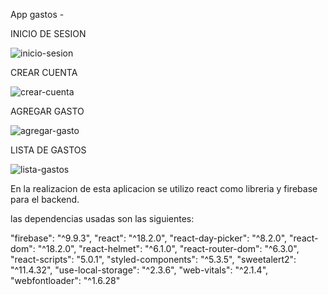 App gastos -

INICIO DE SESION

![inicio-sesion](https://user-images.githubusercontent.com/90290161/191749132-f759bd90-db74-4e6d-a79c-a47e5ed2a7a0.png)

CREAR CUENTA

![crear-cuenta](https://user-images.githubusercontent.com/90290161/191749145-7a53c4a2-1066-4984-aed3-2b6e158d4e0a.png)

AGREGAR GASTO

![agregar-gasto](https://user-images.githubusercontent.com/90290161/191749169-64467255-d5eb-468d-ab7b-bfa03113b955.png)

LISTA DE GASTOS

![lista-gastos](https://user-images.githubusercontent.com/90290161/191749200-be3d97ea-5028-4b96-8411-d418dbac295c.png)

<div>
En la realizacion de esta aplicacion se utilizo react como libreria y firebase para el backend. 

las dependencias usadas son las siguientes:

"firebase": "^9.9.3",
"react": "^18.2.0",
"react-day-picker": "^8.2.0",
"react-dom": "^18.2.0",
"react-helmet": "^6.1.0",
"react-router-dom": "^6.3.0",
"react-scripts": "5.0.1",
"styled-components": "^5.3.5",
"sweetalert2": "^11.4.32",
"use-local-storage": "^2.3.6",
"web-vitals": "^2.1.4",
"webfontloader": "^1.6.28"

</div>
